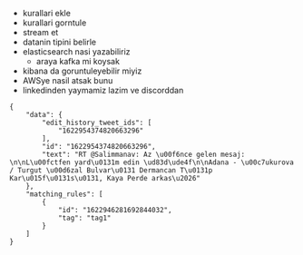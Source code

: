 - kurallari ekle 
- kurallari gorntule
- stream et
- datanin tipini belirle
- elasticsearch nasi yazabiliriz
  - araya kafka mi koysak
- kibana da goruntuleyebilir miyiz
- AWSye nasil atsak bunu
- linkedinden yaymamiz lazim ve discorddan

```
{
    "data": {
        "edit_history_tweet_ids": [
            "1622954374820663296"
        ],
        "id": "1622954374820663296",
        "text": "RT @Salimmanav: Az \u00f6nce gelen mesaj: \n\nL\u00fctfen yard\u0131m edin \ud83d\ude4f\n\nAdana - \u00c7ukurova / Turgut \u00d6zal Bulvar\u0131 Dermancan T\u0131p Kar\u015f\u0131s\u0131, Kaya Perde arkas\u2026"
    },
    "matching_rules": [
        {
            "id": "1622946281692844032",
            "tag": "tag1"
        }
    ]
}
```